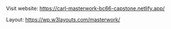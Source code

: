 Visit website:
https://carl-masterwork-bc66-capstone.netlify.app/

Layout:
https://wp.w3layouts.com/masterwork/
